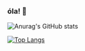 ### óla! 👋

![Anurag's GitHub stats](https://github-readme-stats.vercel.app/api?username=P0l4r1223&show_icons=true&theme=dark)

[![Top Langs](https://github-readme-stats.vercel.app/api/top-langs/?username=P0l4r1223&layout=compact)](https://github.com/P0l4r1223/github-readme-stats)
